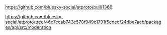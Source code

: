 https://github.com/bluesky-social/atproto/pull/1366

https://github.com/bluesky-social/atproto/tree/46c7ccab743c570f949c1791f5cdecf24dbe7acb/packages/api/src/moderation

